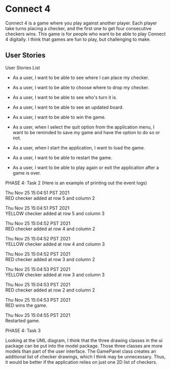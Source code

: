 # Connect 4
Connect 4 is a game where you play against another player. Each player take turns placing a checker, and the first one to get four consecutive checkers wins. This game is for people who want to be able to play Connect 4 digitally. I think that games are fun to play, but challenging to make.

## User Stories
User Stories List
- As a user, I want to be able to see where I can place my checker.
- As a user, I want to be able to choose where to drop my checker.
- As a user, I want to be able to see who's turn it is.
- As a user, I want to be able to see an updated board.
- As a user, I want to be able to win the game.

- As a user, when I select the quit option from the application menu, I want to be reminded to save my game and have the option to do so or not.
- As a user, when I start the application, I want to load the game.
- As a user, I want to be able to restart the game.
- As a user, I want to be able to play again or exit the application after a game is over.

PHASE 4: Task 2 (Here is an example of printing out the event logs)

Thu Nov 25 15:04:51 PST 2021\
RED checker added at row 5 and column 2 

Thu Nov 25 15:04:51 PST 2021\
YELLOW checker added at row 5 and column 3 

Thu Nov 25 15:04:52 PST 2021\
RED checker added at row 4 and column 2

Thu Nov 25 15:04:52 PST 2021\
YELLOW checker added at row 4 and column 3

Thu Nov 25 15:04:52 PST 2021\
RED checker added at row 3 and column 2

Thu Nov 25 15:04:53 PST 2021\
YELLOW checker added at row 3 and column 3

Thu Nov 25 15:04:53 PST 2021\
RED checker added at row 2 and column 2

Thu Nov 25 15:04:53 PST 2021\
RED wins the game.

Thu Nov 25 15:04:55 PST 2021\
Restarted game.

PHASE 4: Task 3

Looking at the UML diagram, I think that the three drawing classes in the ui package can be put into the model package. 
Those three classes are more models than part of the user interface. 
The GamePanel class creates an additional list of checker drawings, which I think may be unnecessary. Thus, 
it would be better if the application relies on just one 2D list of checkers.


